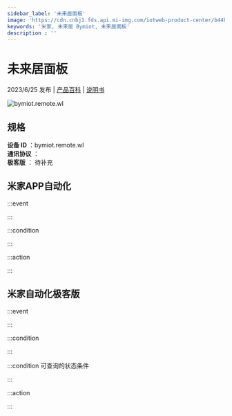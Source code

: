```yaml
---
sidebar_label: '未来居面板'
image: 'https://cdn.cnbj1.fds.api.mi-img.com/iotweb-product-center/b44baa4a028ed3c032700fe00d5d8b91_1684754446915.png?GalaxyAccessKeyId=AKVGLQWBOVIRQ3XLEW&Expires=9223372036854775807&Signature=cajxZRgOzmdt3u02x4eug3Yth1A='
keywords: '米家, 未来居 Bymiot, 未来居面板'
description : ''
---
```

# 未来居面板

2023/6/25 发布 | [产品百科](https://home.mi.com/webapp/content/baike/product/index.html?model=bymiot.remote.wl/) | [说明书](https://home.mi.com/views/introduction.html?model=bymiot.remote.wl&region=cn)

![bymiot.remote.wl](https://cdn.cnbj1.fds.api.mi-img.com/iotweb-product-center/b44baa4a028ed3c032700fe00d5d8b91_1684754446915.png?GalaxyAccessKeyId=AKVGLQWBOVIRQ3XLEW&Expires=9223372036854775807&Signature=cajxZRgOzmdt3u02x4eug3Yth1A=)

## 规格  
> 
**设备 ID** ：bymiot.remote.wl  
**通讯协议** ：  
**极客版**  ： 待补充 


## 米家APP自动化  

:::event  

:::

:::condition  

:::

:::action   

:::

## 米家自动化极客版  

:::event  

:::

:::condition  

:::

:::condition 可查询的状态条件  

:::

:::action  

:::

        
